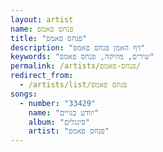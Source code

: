 ```yaml
---
layout: artist
name: פנחס פאמפ
title: "פנחס פאמפ"
description: "דף האמן פנחס פאמפ"
keywords: "שירים, מוזיקה, פנחס פאמפ"
permalink: /artists/פנחס-פאמפ/
redirect_from:
  - /artists/list/פנחס פאמפ
songs:
  - number: "33429"
    name: "יוודע בגויים"
    album: "סינגלים"
    artist: "פנחס פאמפ"
---
```

